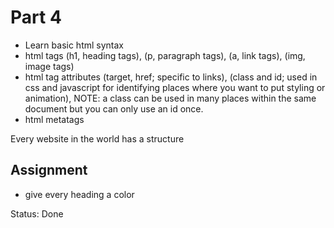 # Part 4
- Learn basic html syntax
- html tags (h1, heading tags), (p, paragraph tags), (a, link tags), (img, image tags)
- html tag attributes (target, href; specific to links), (class and id; used in css and javascript for identifying places where you want to put styling or animation), NOTE: a class can be used in many places within the same document but you can only use an id once. 
- html metatags

Every website in the world has a structure

## Assignment
 - give every heading a color
 
 Status: Done